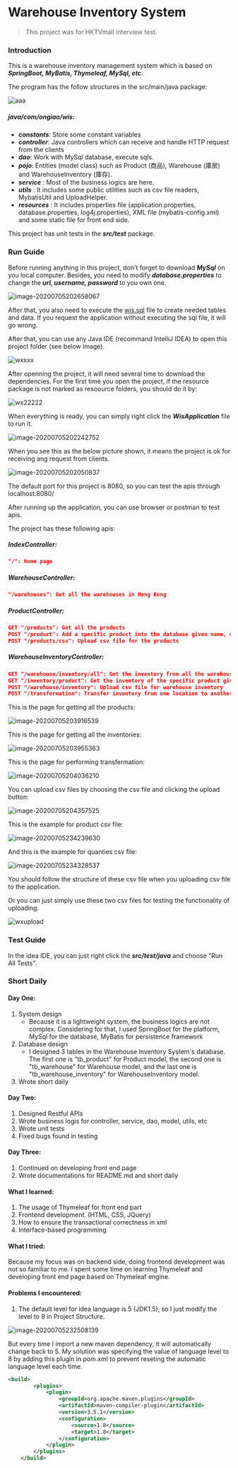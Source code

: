 # Warehouse Inventory System

> This project was for HKTVmall interview test.

### Introduction

This is a warehouse inventory management system which is based on ***SpringBoot, MyBatis, Thymeleaf, MySql, etc***.

The program has the follow structures in the src/main/java package:

![aaa](https://github.com/ongiao/Warehouse-Inventory-System/blob/master/warehouse-inventory-system/src/main/resources/images/image-20200705202145758.png)

##### java/com/ongiao/wis:

 * ***constants***: Store some constant variables 
 * ***controller***: Java controllers which can receive and handle HTTP request from the clients
 * ***dao***: Work with MySql database, execute sqls.
 * ***pojo***: Entities (model class) such as Product (商品), Warehouse (庫房) and WarehouseInventory (庫存).  
 * ***service*** : Most of the business logics are here.  
 * ***utils*** : It includes some public utilities such as csv file readers, MybatisUtil and UploadHelper.  
 * ***resources*** : It includes properties file (application.properties, database.properties, log4j.properties), XML file (mybatis-config.xml) and some static file for front end side.

This project has unit tests in the ***src/test*** package.

### Run Guide

Before running anything in this project, don't forget to download ***MySql*** on you local computer. Besides, you need to modify ***database.properties*** to change the ***url, username, password*** to you own one.

![image-20200705202658067](https://github.com/ongiao/Warehouse-Inventory-System/blob/master/warehouse-inventory-system/src/main/resources/images/image-20200705202658067.png)

After that, you also need to execute the [wis.sql](https://github.com/ongiao/Warehouse-Inventory-System/blob/master/warehouse-inventory-system/src/main/resources/wis.sql) file to create needed tables and data. If you request the application without executing the sql file, it will go wrong.

After that, you can use any Java IDE (recommand IntelliJ IDEA) to open this project folder (see below image). 

![wxxxx](https://github.com/ongiao/Warehouse-Inventory-System/blob/master/warehouse-inventory-system/src/main/resources/images/WX1111.png)

After openning the project, it will need several time to download the dependencies. For the first time you open the project, if the resource package is not marked as resoource folders, you should do it by:

![wx22222](https://github.com/ongiao/Warehouse-Inventory-System/blob/master/warehouse-inventory-system/src/main/resources/images/WX222222.png)

When everything is ready, you can simply right click the ***WisApplication*** file to run it.

![image-20200705202242752](https://github.com/ongiao/Warehouse-Inventory-System/blob/master/warehouse-inventory-system/src/main/resources/images/image-20200705202242752.png)

When you see this as the below picture shown, it means the project is ok for receiving ang request from clients.

![image-20200705202050837](https://github.com/ongiao/Warehouse-Inventory-System/blob/master/warehouse-inventory-system/src/main/resources/images/image-20200705202050837.png)

The default port for this project is 8080, so you can test the apis through localhost:8080/



After running up the application, you can use browser or postman to test apis.

The project has these following apis:

##### IndexController:

```json
"/": Home page
```

##### WarehouseController:

```json
"/warehouses": Get all the warehouses in Hong Kong
```

##### ProductController:

```json
GET "/products": Get all the products
POST "/product": Add a specific product into the database given name, code and weight
POST "/products/csv": Upload csv file for the products
```

##### WarehouseInventoryController:

```json
GET "/warehouse/inventory/all": Get the inventory from all the warehouses based in Hong Kong
GET "/inventory/product": Get the inventory of the specific product given the product code
POST "/warehouse/inventory": Upload csv file for warehouse inventory
POST "/transfermation": Transfer inventory from one location to another location
```



This is the page for getting all the products:

![image-20200705203916539](https://github.com/ongiao/Warehouse-Inventory-System/blob/master/warehouse-inventory-system/src/main/resources/images/image-20200705203916539.png)

This is the page for getting all the inventories:

![image-20200705203955363](https://github.com/ongiao/Warehouse-Inventory-System/blob/master/warehouse-inventory-system/src/main/resources/images/image-20200705203955363.png)

This is the page for performing transfermation:

![image-20200705204036210](https://github.com/ongiao/Warehouse-Inventory-System/blob/master/warehouse-inventory-system/src/main/resources/images/image-20200705204036210.png)

You can upload csv files by choosing the csv file and clicking the upload button:

![image-20200705204357525](https://github.com/ongiao/Warehouse-Inventory-System/blob/master/warehouse-inventory-system/src/main/resources/images/image-20200705204357525.png)

This is the example for product csv file:

![image-20200705234239630](https://github.com/ongiao/Warehouse-Inventory-System/blob/master/warehouse-inventory-system/src/main/resources/images/image-20200705234239630.png)

And this is the example for quanties csv file:

![image-20200705234328537](https://github.com/ongiao/Warehouse-Inventory-System/blob/master/warehouse-inventory-system/src/main/resources/images/image-20200705234328537.png)

You should follow the structure of these csv file when you uploading csv file to the application.



Or you can just simply use these two csv files for testing the functionality of uploading.

![wxupload](https://github.com/ongiao/Warehouse-Inventory-System/blob/master/warehouse-inventory-system/src/main/resources/images/WX20200706-024341.png)



### Test Guide

In the idea IDE, you can just right click the ***src/test/java*** and choose "Run All Tests".



### Short Daily

#### Day One:

1. System design
   - Because it is a lightweight system, the business logics are not complex. Considering for that, I used SpringBoot for the platform, MySql for the database, MyBatis for persistence framework
2. Database design
   - I designed 3 tables in the Warehouse Inventory System's database. The first one is "tb_product" for Product model, the second one is "tb_warehouse" for Warehouse model, and the last one is "tb_warehouse_inventory" for WarehouseInventory model.
3. Wrote short daily

#### Day Two:

1. Designed Restful APIs
2. Wrote business logis for controller, service, dao, model, utils, etc
3. Wrote unit tests
4. Fixed bugs found in testing



#### Day Three:

1. Continued on developing front end page
2. Wrote documentations for README.md and short daily



#### What I learned:

1. The usage of Thymeleaf for front end part
2. Frontend development. (HTML, CSS, JQuery)
3. How to ensure the transactional correctness in xml
4. Interface-based programming



#### What I tried:

Because my focus was on backend side, doing frontend development was not so familiar to me. I spent some time on learning Thymeleaf and developing front end page based on Thymeleaf engine. 



#### Problems I encountered:

1. The default level for idea language is 5 (JDK1.5), so I just modify the level to 8 in Project Structure.

![image-20200705232508139](https://github.com/ongiao/Warehouse-Inventory-System/blob/master/warehouse-inventory-system/src/main/resources/images/image-20200705232508139.png)

But every time I import a new maven dependency, it will automatically change back to 5. My solution was specifying the value of language level to 8 by adding this plugin in pom.xml to prevent reseting the automatic language level each time.

```xml
<build>
        <plugins>
            <plugin>
                <groupId>org.apache.maven.plugins</groupId>
                <artifactId>maven-compiler-plugin</artifactId>
                <version>3.5.1</version>
                <configuration>
                    <source>1.8</source>
                    <target>1.8</target>
                </configuration>
            </plugin>
        </plugins>
    </build>
```





